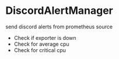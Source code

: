 # DiscordAlertManager
send discord alerts from prometheus source

- Check if exporter is down
- Check for average cpu
- Check for critical cpu
